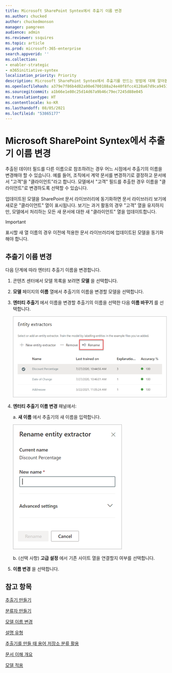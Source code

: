 ```yaml
---
title: Microsoft SharePoint Syntex에서 추출기 이름 변경
ms.author: chucked
author: chuckedmonson
manager: pamgreen
audience: admin
ms.reviewer: ssquires
ms.topic: article
ms.prod: microsoft-365-enterprise
search.appverid: ''
ms.collection:
- enabler-strategic
- m365initiative-syntex
localization_priority: Priority
description: Microsoft SharePoint Syntex에서 추출기를 만드는 방법에 대해 알아봅니다.
ms.openlocfilehash: a379e7f86b4d82a98e6700188a24e40f8fcc4128a67d9ca9451a1c0946b55458
ms.sourcegitcommit: a1b66e1e80c25d14d67a9b46c79ec7245d88e045
ms.translationtype: HT
ms.contentlocale: ko-KR
ms.lasthandoff: 08/05/2021
ms.locfileid: "53865177"
---
```

# <a name="rename-an-extractor-in-microsoft-sharepoint-syntex"></a>Microsoft SharePoint Syntex에서 추출기 이름 변경

추출된 데이터 필드를 다른 이름으로 참조하려는 경우 어느 시점에서 추출기의 이름을 변경해야 할 수 있습니다. 예를 들어, 조직에서 계약 문서를 변경하기로 결정하고 문서에서 "고객"을 "클라이언트"라고 합니다. 모델에서 "고객" 필드를 추출한 경우 이름을 "클라이언트"로 변경하도록 선택할 수 있습니다.

업데이트된 모델을 SharePoint 문서 라이브러리에 동기화하면 문서 라이브러리 보기에 새로운 "클라이언트" 열이 표시됩니다. 보기는 과거 활동의 경우 "고객" 열을 유지하지만, 모델에서 처리하는 모든 새 문서에 대한 새 "클라이언트" 열을 업데이트합니다. 

> [!IMPORTANT]
>  표시할 새 열 이름의 경우 이전에 적용한 문서 라이브러리에 업데이트된 모델을 동기화해야 합니다. 

## <a name="rename-an-extractor"></a>추출기 이름 변경

다음 단계에 따라 엔터티 추출기 이름을 변경합니다.

1. 콘텐츠 센터에서 모델 목록을 보려면 **모델** 을 선택합니다.

2. **모델** 페이지의 **이름** 열에서 추출기의 이름을 변경할 모델을 선택합니다.

3. **엔터티 추출기** 에서 이름을 변경할 추출기의 이름을 선택한 다음 **이름 바꾸기** 를 선택합니다.</br>

    ![이름 변경 옵션이 강조 표시된 일부 추출기를 보여주는 엔터티 추출기 섹션의 스크린 샷입니다.](../media/content-understanding/entity-extractor-rename.png) </br>

4. **엔터티 추출기 이름 변경** 패널에서:

   a. **새 이름** 에서 추출기의 새 이름을 입력합니다.</br>

    ![엔터티 추출기 패널을 보여주는 스크린샷](../media/content-understanding/rename-entity-extractor-panel.png) </br>

   b. (선택 사항) **고급 설정** 에서 기존 사이트 열을 연결할지 여부를 선택합니다.

5. **이름 변경** 을 선택합니다.

## <a name="see-also"></a>참고 항목
[추출기 만들기](create-an-extractor.md)

[분류자 만들기](create-a-classifier.md)

[모델 이름 변경](rename-a-model.md)

[설명 유형](explanation-types-overview.md)

[추출기를 만들 때 용어 저장소 분류 활용](leverage-term-store-taxonomy.md)

[문서 이해 개요](document-understanding-overview.md)

[모델 적용](apply-a-model.md) 
